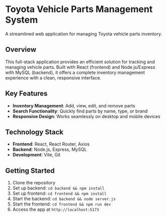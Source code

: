 # Toyota Vehicle Parts Management System

A streamlined web application for managing Toyota vehicle parts inventory.

## Overview

This full-stack application provides an efficient solution for tracking and managing vehicle parts. Built with React (frontend) and Node.js/Express with MySQL (backend), it offers a complete inventory management experience with a clean, responsive interface.

## Key Features

- **Inventory Management**: Add, view, edit, and remove parts
- **Search Functionality**: Quickly find parts by name, type, or brand
- **Responsive Design**: Works seamlessly on desktop and mobile devices

## Technology Stack

- **Frontend**: React, React Router, Axios
- **Backend**: Node.js, Express, MySQL
- **Development**: Vite, Git

## Getting Started

1. Clone the repository
2. Set up backend: `cd backend && npm install`
3. Set up frontend: `cd frontend && npm install`
4. Start the backend: `cd backend && node server.js`
5. Start the frontend: `cd frontend && npm run dev`
6. Access the app at `http://localhost:5173`
